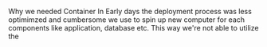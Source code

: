 Why we needed Container
In Early days the deployment process was less optimimzed and cumbersome
we use to spin up new computer for each components like application, database etc.
This way we're not able to utilize the 
